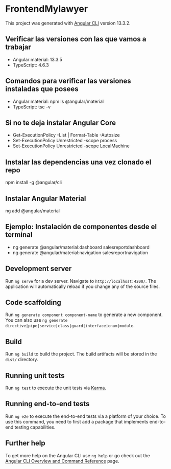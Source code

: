 # FrontendMylawyer

This project was generated with [Angular CLI](https://github.com/angular/angular-cli) version 13.3.2.

## Verificar las versiones con las que vamos a trabajar

- Angular material: 13.3.5
- TypeScript: 4.6.3

## Comandos para verificar las versiones instaladas que posees

- Angular material: npm ls @angular/material
- TypeScript: tsc -v

## Si no te deja instalar Angular Core

- Get-ExecutionPolicy -List | Format-Table -Autosize
- Set-ExecutionPolicy Unrestricted -scope process
- Set-ExecutionPolicy Unrestricted -scope LocalMachine

## Instalar las dependencias una vez clonado el repo

npm install -g @angular/cli

## Instalar Angular Material

ng add @angular/material

## Ejemplo: Instalación de componentes desde el terminal

- ng generate @angular/material:dashboard salesreportdashboard
- ng generate @angular/material:navigation salesreportnavigation

## Development server

Run `ng serve` for a dev server. Navigate to `http://localhost:4200/`. The application will automatically reload if you change any of the source files.

## Code scaffolding

Run `ng generate component component-name` to generate a new component. You can also use `ng generate directive|pipe|service|class|guard|interface|enum|module`.

## Build

Run `ng build` to build the project. The build artifacts will be stored in the `dist/` directory.

## Running unit tests

Run `ng test` to execute the unit tests via [Karma](https://karma-runner.github.io).

## Running end-to-end tests

Run `ng e2e` to execute the end-to-end tests via a platform of your choice. To use this command, you need to first add a package that implements end-to-end testing capabilities.

## Further help

To get more help on the Angular CLI use `ng help` or go check out the [Angular CLI Overview and Command Reference](https://angular.io/cli) page.
